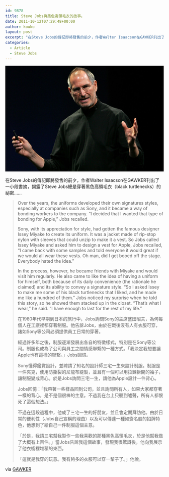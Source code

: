 ```yaml
---
id: 9878
title: Steve Jobs與黑色高領毛衣的故事。
date: 2011-10-12T07:29:48+00:00
author: kouko
layout: post
excerpt: "在Steve Jobs的傳記即將發售的前夕，作者Walter Isaacson在GAWKER刊出了一小段書摘，揭露了Steve Jobs總是穿著黑色高領毛衣（black turtlenecks）的祕密……"
categories:
  - Article
  - Steve Jobs
---
```

<img title="steve-jobs-health.jpg" src="/img/2011-10-12-steve-jobs-on-why-he-wore-turtlenecks/steve-jobs-health.jpg" border="0" alt="Steve jobs health" width="525" />

在Steve Jobs的傳記即將發售的前夕，作者Walter Isaacson在GAWKER刊出了一小段書摘，揭露了Steve Jobs總是穿著黑色高領毛衣（black turtlenecks）的祕密……


> Over the years, the uniforms developed their own signatures styles, especially at companies such as Sony, and it became a way of bonding workers to the company. “I decided that I wanted that type of bonding for Apple,” Jobs recalled.
>
> Sony, with its appreciation for style, had gotten the famous designer Issey Miyake to create its uniform. It was a jacket made of rip-stop nylon with sleeves that could unzip to make it a vest. So Jobs called Issey Miyake and asked him to design a vest for Apple, Jobs recalled, “I came back with some samples and told everyone it would great if we would all wear these vests. Oh man, did I get booed off the stage. Everybody hated the idea.”
>
> In the process, however, he became friends with Miyake and would visit him regularly. He also came to like the idea of having a uniform for himself, both because of its daily convenience (the rationale he claimed) and its ability to convey a signature style. “So I asked Issey to make me some of his black turtlenecks that I liked, and he made me like a hundred of them.” Jobs noticed my surprise when he told this story, so he showed them stacked up in the closet. “That’s what I wear,” he said. “I have enough to last for the rest of my life.”
>
> 在1980年代早期到日本的旅行中，Jobs詢問Sony的主席盛田昭夫，為何每個人在工廠裡都穿著制服。他告訴Jobs，由於在戰後沒有人有衣服可穿，諸如Sony等公司必須提供員工日常的穿著。
>
> 經過許多年之後，制服逐漸發展出各自的特徵樣式，特別是在Sony等公司。制服也成為了公司與員工之間情感聯繫的一種方式。「我決定我想要讓Apple也有這樣的聯繫。」Jobs回憶。
>
> Sony懂得鑑賞設計，並聘請了知名的設計師三宅一生來設計制服。制服是一件夾克，使用防撕裂的尼龍布縫製，並且有一個可以用拉鍊拆開的袖子，讓制服變成背心。於是Jobs詢問三宅一生，請他為Apple設計一件背心。
>
> Jobs回憶：「我帶著一些樣品回到公司，並且詢問所有人，如果大家都穿著一樣的背心，是不是個很棒的主意。不過我在台上只聽到噓聲，所有人都恨死了這個想法。」
>
> 不過在這段過程中，他成了三宅一生的好朋友，並且會定期拜訪他。由於日常的便利性（Jobs自己宣稱的理由）以及可以傳達一種如簽名般的招牌特色，他想到了給自己一件制服這個主意。
>
> 「於是，我請三宅幫我製作一些我喜歡的那種黑色高領毛衣，於是他幫我做了大概有上百件。」當Jobs告訴我這個故事，發現我很驚訝後，他向我展示了他衣櫥裡堆積的東西。
>
> 「這就是我穿的玩意。我有夠多的衣服可以穿一輩子了。」他說。

via [GAWKER](http://gawker.com/5848754/steve-jobs-on-why-he-wore-turtlenecks)
